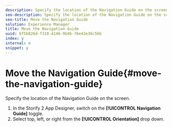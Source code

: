 ```yaml
---
description: Specify the location of the Navigation Guide on the screen.
seo-description: Specify the location of the Navigation Guide on the screen.
seo-title: Move the Navigation Guide
solution: Experience Manager
title: Move the Navigation Guide
uuid: 6f5b826d-f318-4146-9b4b-76e42e36c56b
index: y
internal: n
snippet: y
---
```


# Move the Navigation Guide{#move-the-navigation-guide}

Specify the location of the Navigation Guide on the screen.

1. In the Storify 2 App Designer, switch on the **[!UICONTROL Navigation Guide]** toggle.
1. Select top, left, or right from the **[!UICONTROL Orientation]** drop down.
